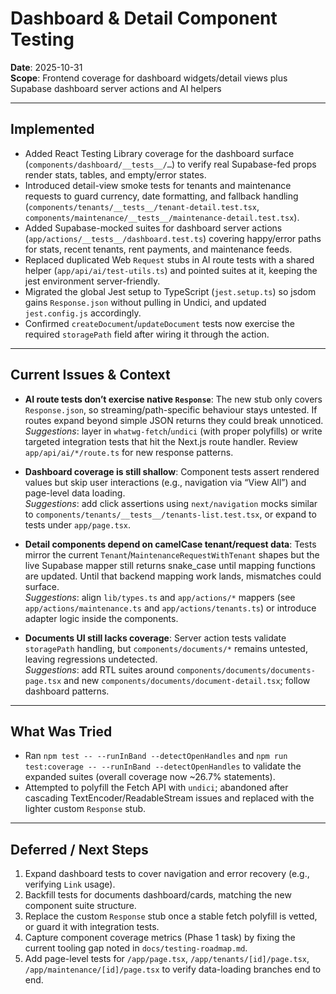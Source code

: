 # Dashboard & Detail Component Testing

**Date**: 2025-10-31  
**Scope**: Frontend coverage for dashboard widgets/detail views plus Supabase dashboard server actions and AI helpers

---

## Implemented

- Added React Testing Library coverage for the dashboard surface (`components/dashboard/__tests__/…`) to verify real Supabase-fed props render stats, tables, and empty/error states.
- Introduced detail-view smoke tests for tenants and maintenance requests to guard currency, date formatting, and fallback handling (`components/tenants/__tests__/tenant-detail.test.tsx`, `components/maintenance/__tests__/maintenance-detail.test.tsx`).
- Added Supabase-mocked suites for dashboard server actions (`app/actions/__tests__/dashboard.test.ts`) covering happy/error paths for stats, recent tenants, rent payments, and maintenance feeds.
- Replaced duplicated Web `Request` stubs in AI route tests with a shared helper (`app/api/ai/test-utils.ts`) and pointed suites at it, keeping the jest environment server-friendly.
- Migrated the global Jest setup to TypeScript (`jest.setup.ts`) so jsdom gains `Response.json` without pulling in Undici, and updated `jest.config.js` accordingly.
- Confirmed `createDocument`/`updateDocument` tests now exercise the required `storagePath` field after wiring it through the action.

---

## Current Issues & Context

- **AI route tests don’t exercise native `Response`**: The new stub only covers `Response.json`, so streaming/path-specific behaviour stays untested. If routes expand beyond simple JSON returns they could break unnoticed.  
  *Suggestions*: layer in `whatwg-fetch`/`undici` (with proper polyfills) or write targeted integration tests that hit the Next.js route handler. Review `app/api/ai/*/route.ts` for new response patterns.

- **Dashboard coverage is still shallow**: Component tests assert rendered values but skip user interactions (e.g., navigation via “View All”) and page-level data loading.  
  *Suggestions*: add click assertions using `next/navigation` mocks similar to `components/tenants/__tests__/tenants-list.test.tsx`, or expand to tests under `app/page.tsx`.

- **Detail components depend on camelCase tenant/request data**: Tests mirror the current `Tenant`/`MaintenanceRequestWithTenant` shapes but the live Supabase mapper still returns snake_case until mapping functions are updated. Until that backend mapping work lands, mismatches could surface.  
  *Suggestions*: align `lib/types.ts` and `app/actions/*` mappers (see `app/actions/maintenance.ts` and `app/actions/tenants.ts`) or introduce adapter logic inside the components.

- **Documents UI still lacks coverage**: Server action tests validate `storagePath` handling, but `components/documents/*` remains untested, leaving regressions undetected.  
  *Suggestions*: add RTL suites around `components/documents/documents-page.tsx` and new `components/documents/document-detail.tsx`; follow dashboard patterns.

---

## What Was Tried

- Ran `npm test -- --runInBand --detectOpenHandles` and `npm run test:coverage -- --runInBand --detectOpenHandles` to validate the expanded suites (overall coverage now ~26.7% statements).
- Attempted to polyfill the Fetch API with `undici`; abandoned after cascading TextEncoder/ReadableStream issues and replaced with the lighter custom `Response` stub.

---

## Deferred / Next Steps

1. Expand dashboard tests to cover navigation and error recovery (e.g., verifying `Link` usage).  
2. Backfill tests for documents dashboard/cards, matching the new component suite structure.  
3. Replace the custom `Response` stub once a stable fetch polyfill is vetted, or guard it with integration tests.  
4. Capture component coverage metrics (Phase 1 task) by fixing the current tooling gap noted in `docs/testing-roadmap.md`.  
5. Add page-level tests for `/app/page.tsx`, `/app/tenants/[id]/page.tsx`, `/app/maintenance/[id]/page.tsx` to verify data-loading branches end to end.
